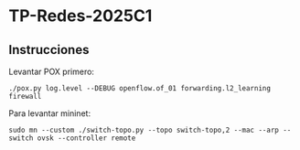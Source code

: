 # TP-Redes-2025C1

## Instrucciones

Levantar POX primero:

```
./pox.py log.level --DEBUG openflow.of_01 forwarding.l2_learning firewall
```

Para levantar mininet:

```
sudo mn --custom ./switch-topo.py --topo switch-topo,2 --mac --arp --switch ovsk --controller remote
```

